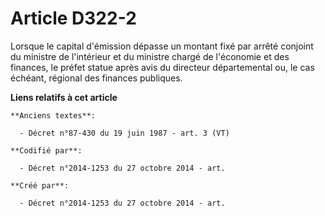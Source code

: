 # Article D322-2

Lorsque le capital d'émission dépasse un montant fixé par arrêté conjoint du ministre de l'intérieur et du ministre chargé de
l'économie et des finances, le préfet statue après avis du directeur départemental ou, le cas échéant, régional des finances
publiques.

**Liens relatifs à cet article**

	**Anciens textes**:

	  - Décret n°87-430 du 19 juin 1987 - art. 3 (VT)

	**Codifié par**:

	  - Décret n°2014-1253 du 27 octobre 2014 - art.

	**Créé par**:

	  - Décret n°2014-1253 du 27 octobre 2014 - art.
